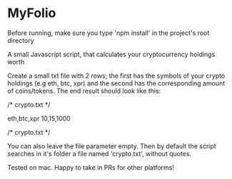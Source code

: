 # MyFolio

Before running, make sure you type 'npm install' in the project's root directory

A small Javascript script, that calculates your cryptocurrency holdings worth

Create a small txt file with 2 rows; the first has the symbols of your crypto holdings (e.g eth, btc, xpr)
and the second has the corresponding amount of coins/tokens. The end result should look like this:

/* crypto.txt  */

eth,btc,xpr
10,15,1000

/* crypto.txt */

You can also leave the file parameter empty. Then by default the script searches in it's folder a file named 'crypto.txt', without
quotes.

Tested on mac. Happy to take in PRs for other platforms!
